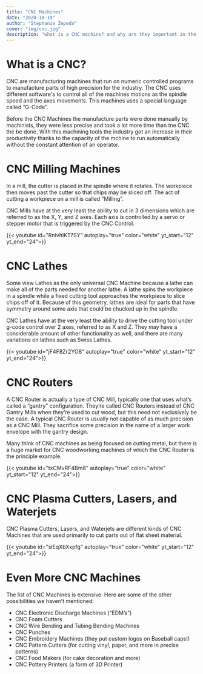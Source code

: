 ```yaml
---
title: "CNC Machines"
date: "2020-10-19"
author: "Stephanie Zepeda"
cover: "img/cnc.jpg"
description: "what is a CNC machine? and why are they important in the industry."
---
```


# What is a CNC?

CNC are manufacturing machines that run on numeric controlled programs to manufacture parts of high precision for the industry. The CNC uses different software's to control all of the machines motions as the spindle speed and the axes movements. This machines uses a special language called “G-Code”.

Before the CNC Machines the manufacture parts were done manually by machinists, they were less precise and took a lot more time than tne CNC the be done. With this machining tools the industry  got an increase in their productivity thanks to the capacity of the mchine to run automatically without the constant attention of an operator.

# CNC Milling Machines


In a mill, the cutter is placed in the spindle where it rotates. The workpiece then moves past the cutter so that chips may be sliced off. The act of cutting a workpiece on a mill is called “Milling”.

CNC Mills have at the very least the ability to cut in 3 dimensions which are referred to as the X, Y, and Z axes.  Each axis is controlled by a servo or stepper motor that is triggered by the CNC Control.

{{< youtube id="RnIvhlKT7SY" autoplay="true" color="white" yt_start="12" yt_end="24">}}

# CNC Lathes

Some view Lathes as the only universal CNC Machine because a lathe can make all of the parts needed for another lathe. A lathe spins the workpiece in a spindle while a fixed cutting tool approaches the workpiece to slice chips off of it. Because of this geometry, lathes are ideal for parts that have symmetry around some axis that could be chucked up in the spindle.

CNC Lathes have at the very least the ability to drive the cutting tool under g-code control over 2 axes, referred to as X and Z. They may have a considerable amount of other functionality as well, and there are many variations on lathes such as Swiss Lathes.

{{< youtube id="jF4F8Zr2YO8" autoplay="true" color="white" yt_start="12" yt_end="24">}}

# CNC Routers

A CNC Router is actually a type of CNC Mill, typically one that uses what’s called a “gantry” configuration. They’re called CNC Routers instead of CNC Gantry Mills when they’re used to cut wood, but this need not exclusively be the case.  A typical CNC Router is usually not capable of as much precision as a CNC Mill.  They sacrifice some precision in the name of a larger work envelope with the gantry design.

Many think of CNC machines as being focused on cutting metal, but there is a huge market for CNC woodworking machines of which the CNC Router is the principle example.

{{< youtube id="txCMvRF4Bm8" autoplay="true" color="white" yt_start="12" yt_end="24">}}


# CNC Plasma Cutters, Lasers, and Waterjets

CNC Plasma Cutters, Lasers, and Waterjets are different kinds of CNC Machines that are used primarily to cut parts out of flat sheet material.

{{< youtube id="sIEqXbXxpfg" autoplay="true" color="white" yt_start="12" yt_end="24">}}

# Even More CNC Machines

The list of CNC Machines is extensive.  Here are some of the other possibilities we haven’t mentioned:

- CNC Electronic Discharge Machines (“EDM’s”)
- CNC Foam Cutters
- CNC Wire Bending and Tubing Bending Machines
- CNC Punches
- CNC Embroidery Machines (they put custom logos on Baseball caps!)
- CNC Pattern Cutters (for cutting vinyl, paper, and more in precise patterns)
- CNC Food Makers (for cake decoration and more)
- CNC Pottery Printers (a form of 3D Printer)
